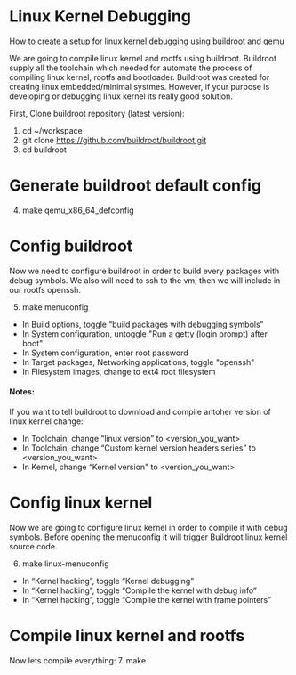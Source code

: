 # Linux Kernel Debugging
How to create a setup for linux kernel debugging using buildroot and qemu

We are going to compile linux kernel and rootfs using buildroot.
Buildroot supply all the toolchain which needed for automate the process of compiling linux kernel, rootfs and bootloader.
Buildroot was created for creating linux embedded/minimal systmes.
However, if your purpose is developing or debugging linux kernel its really good solution.


First, Clone buildroot repository (latest version):

1. cd ~/workspace
2. git clone https://github.com/buildroot/buildroot.git
3. cd buildroot

# Generate buildroot default config
4. make qemu_x86_64_defconfig

# Config buildroot
Now we need to configure buildroot in order to build every packages with debug symbols.
We also will need to ssh to the vm, then we will include in our rootfs openssh.

5. make menuconfig

* In Build options, toggle “build packages with debugging symbols”
* In System configuration, untoggle "Run a getty (login prompt) after boot"
* In System configuration, enter root password
* In Target packages, Networking applications, toggle "openssh"
* In Filesystem images, change to ext4 root filesystem

#### Notes: 
If you want to tell buildroot to download and compile antoher version of linux kernel change:
* In Toolchain, change “linux version” to <version_you_want>
* In Toolchain, change “Custom kernel version headers series” to <version_you_want>
* In Kernel, change “Kernel version" to <version_you_want>

# Config linux kernel
Now we are going to configure linux kernel in order to compile it with debug symbols.
Before opening the menuconfig it will trigger Buildroot linux kernel source code.

6. make linux-menuconfig

* In “Kernel hacking”, toggle “Kernel debugging”
* In “Kernel hacking”, toggle “Compile the kernel with debug info”
* In “Kernel hacking”, toggle “Compile the kernel with frame pointers”

# Compile linux kernel and rootfs
Now lets compile everything:
7. make

